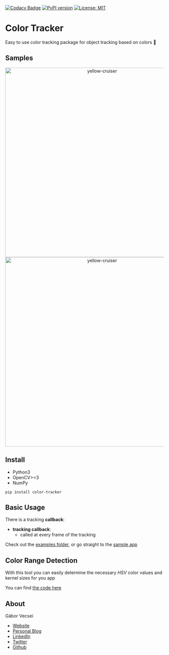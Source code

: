 [![Codacy Badge](https://api.codacy.com/project/badge/Grade/67f0a9e168b3457385f2f7fcd09a9afa)](https://www.codacy.com/app/vecseigabor.x/Color-Tracker?utm_source=github.com&amp;utm_medium=referral&amp;utm_content=gaborvecsei/Color-Tracker&amp;utm_campaign=Badge_Grade)
[![PyPI version](https://badge.fury.io/py/color-tracker.svg)](https://badge.fury.io/py/color-tracker)
[![License: MIT](https://img.shields.io/badge/License-MIT-yellow.svg)](https://opensource.org/licenses/MIT)

# Color Tracker

Easy to use color tracking package for object tracking based on colors :art:

## Samples

<p align="center">
<img src="art/yellow_cruiser.gif" width="600" alt="yellow-cruiser"></a><br/>
<img src="art/ball_tracking.gif" width="600" alt="yellow-cruiser"></a><br/>
</p>

## Install

- Python3
- OpenCV>=3
- NumPy

```
pip install color-tracker
```

## Basic Usage

There is a tracking **callback**:

- **tracking callback**:
  - called at every frame of the tracking

Check out the [examples folder](examples), or go straight to the [sample app](examples/app.py)

## Color Range Detection

With this tool you can easily determine the necessary *HSV* color values and kernel sizes for you app

You can find [the code here](examples/color_range_detection.py)

## About

Gábor Vecsei

- [Website](https://gaborvecsei.com)
- [Personal Blog](https://gaborvecsei.wordpress.com/)
- [LinkedIn](https://www.linkedin.com/in/gaborvecsei)
- [Twitter](https://twitter.com/GAwesomeBE)
- [Github](https://github.com/gaborvecsei)

